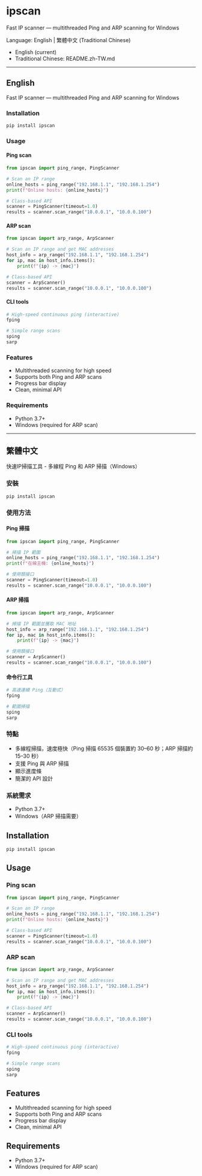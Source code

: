 # ipscan

Fast IP scanner — multithreaded Ping and ARP scanning for Windows

Language: English | 繁體中文 (Traditional Chinese)

- English (current)
- Traditional Chinese: README.zh-TW.md

---

## English

Fast IP scanner — multithreaded Ping and ARP scanning for Windows

### Installation

```bash
pip install ipscan
```

### Usage

#### Ping scan

```python
from ipscan import ping_range, PingScanner

# Scan an IP range
online_hosts = ping_range("192.168.1.1", "192.168.1.254")
print(f"Online hosts: {online_hosts}")

# Class-based API
scanner = PingScanner(timeout=1.0)
results = scanner.scan_range("10.0.0.1", "10.0.0.100")
```

#### ARP scan

```python
from ipscan import arp_range, ArpScanner

# Scan an IP range and get MAC addresses
host_info = arp_range("192.168.1.1", "192.168.1.254")
for ip, mac in host_info.items():
    print(f"{ip} -> {mac}")

# Class-based API
scanner = ArpScanner()
results = scanner.scan_range("10.0.0.1", "10.0.0.100")
```

#### CLI tools

```bash
# High-speed continuous ping (interactive)
fping

# Simple range scans
sping
sarp
```

### Features

- Multithreaded scanning for high speed
- Supports both Ping and ARP scans
- Progress bar display
- Clean, minimal API

### Requirements

- Python 3.7+
- Windows (required for ARP scan)

---

## 繁體中文

快速IP掃描工具 - 多線程 Ping 和 ARP 掃描（Windows）

### 安裝

```bash
pip install ipscan
```

### 使用方法

#### Ping 掃描

```python
from ipscan import ping_range, PingScanner

# 掃描 IP 範圍
online_hosts = ping_range("192.168.1.1", "192.168.1.254")
print(f"在線主機: {online_hosts}")

# 使用類接口
scanner = PingScanner(timeout=1.0)
results = scanner.scan_range("10.0.0.1", "10.0.0.100")
```

#### ARP 掃描

```python
from ipscan import arp_range, ArpScanner

# 掃描 IP 範圍並獲取 MAC 地址
host_info = arp_range("192.168.1.1", "192.168.1.254")
for ip, mac in host_info.items():
    print(f"{ip} -> {mac}")

# 使用類接口
scanner = ArpScanner()
results = scanner.scan_range("10.0.0.1", "10.0.0.100")
```

#### 命令行工具

```bash
# 高速連續 Ping（互動式）
fping

# 範圍掃描
sping
sarp
```

### 特點

- 多線程掃描，速度極快（Ping 掃描 65535 個裝置約 30–60 秒；ARP 掃描約 15–30 秒）
- 支援 Ping 與 ARP 掃描
- 顯示進度條
- 簡潔的 API 設計

### 系統需求

- Python 3.7+
- Windows（ARP 掃描需要）

## Installation

```bash
pip install ipscan
```

## Usage

### Ping scan

```python
from ipscan import ping_range, PingScanner

# Scan an IP range
online_hosts = ping_range("192.168.1.1", "192.168.1.254")
print(f"Online hosts: {online_hosts}")

# Class-based API
scanner = PingScanner(timeout=1.0)
results = scanner.scan_range("10.0.0.1", "10.0.0.100")
```

### ARP scan

```python
from ipscan import arp_range, ArpScanner

# Scan an IP range and get MAC addresses
host_info = arp_range("192.168.1.1", "192.168.1.254")
for ip, mac in host_info.items():
    print(f"{ip} -> {mac}")

# Class-based API
scanner = ArpScanner()
results = scanner.scan_range("10.0.0.1", "10.0.0.100")
```

### CLI tools

```bash
# High-speed continuous ping (interactive)
fping

# Simple range scans
sping
sarp
```

## Features

- Multithreaded scanning for high speed
- Supports both Ping and ARP scans
- Progress bar display
- Clean, minimal API

## Requirements

- Python 3.7+
- Windows (required for ARP scan)
